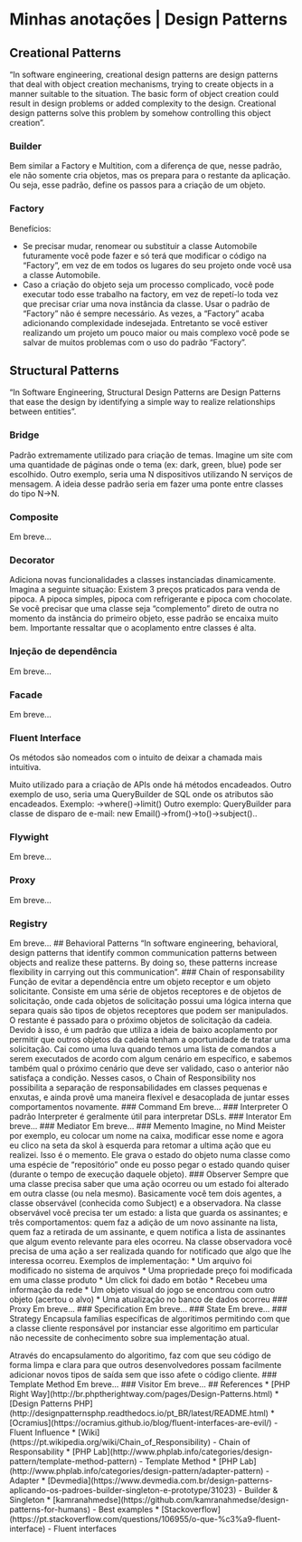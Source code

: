 # Minhas anotações | Design Patterns
## Creational Patterns
“In software engineering, creational design patterns are design patterns that deal with object creation mechanisms, trying to create objects in a manner suitable to the situation. The basic form of object creation could result in design problems or added complexity to the design. Creational design patterns solve this problem by somehow controlling this object creation”.
### Builder
Bem similar a Factory e Multition, com a diferença de que, nesse padrão, ele não somente cria objetos, mas os prepara para o restante da aplicação. Ou seja, esse padrão, define os passos para a criação de um objeto.
### Factory
Benefícios:
* Se precisar mudar, renomear ou substituir a classe Automobile futuramente você pode fazer e só terá que modificar o código na “Factory”, em vez de em todos os lugares do seu projeto onde você usa a classe Automobile.
* Caso a criação do objeto seja um processo complicado, você pode executar todo esse trabalho na factory, em vez de repetí-lo toda vez que precisar criar uma nova instância da classe.
Usar o padrão de “Factory” não é sempre necessário. As vezes, a “Factory” acaba adicionando complexidade indesejada. Entretanto se você estiver realizando um projeto um pouco maior ou mais complexo você pode se salvar de muitos problemas com o uso do padrão “Factory”.
## Structural Patterns
“In Software Engineering, Structural Design Patterns are Design Patterns that ease the design by identifying a simple way to realize relationships between entities”.
### Bridge
Padrão extremamente utilizado para criação de temas. Imagine um site com uma quantidade de páginas onde o tema (ex: dark, green, blue) pode ser escolhido. Outro exemplo, seria uma N dispositivos utilizando N serviços de mensagem.
A ideia desse padrão seria em fazer uma ponte entre classes do tipo N->N.
### Composite
Em breve...
### Decorator
Adiciona novas funcionalidades a classes instanciadas dinamicamente.
Imagina a seguinte situação: Existem 3 preços praticados para venda de pipoca. A pipoca simples, pipoca com refrigerante e pipoca com chocolate. Se você precisar que uma classe seja “complemento” direto de outra no momento da instância do primeiro objeto, esse padrão se encaixa muito bem. Importante ressaltar que o acoplamento entre classes é alta.
### Injeção de dependência
<p> Em breve... </p>
<h3>Facade</h3>
<p> Em breve... </p>
<h3>Fluent Interface</h3>
<p> Os métodos são nomeados com o intuito de deixar a chamada mais intuitiva.</p>
<p>Muito utilizado para a criação de APIs onde há métodos encadeados. Outro exemplo de uso, seria uma QueryBuilder de SQL onde os atributos são encadeados. Exemplo: →where()→limit() Outro exemplo: QueryBuilder para classe de disparo de e-mail: new Email()->from()->to()->subject()..</p>
<h3>Flywight</h3>
<p> Em breve... </p>
<h3>Proxy</h3>
<p> Em breve... </p>
<h3>Registry</h3>
Em breve...
## Behavioral Patterns
“In software engineering, behavioral, design patterns that identify common communication patterns between objects and realize these patterns. By doing so, these patterns increase flexibility in carrying out this communication”.
### Chain of responsability
Função de evitar a dependência entre um objeto receptor e um objeto solicitante. Consiste em uma série de objetos receptores e de objetos de solicitação, onde cada objetos de solicitação possui uma lógica interna que separa quais são tipos de objetos receptores que podem ser manipulados. O restante é passado para o próximo objetos de solicitação da cadeia.
Devido à isso, é um padrão que utiliza a ideia de baixo acoplamento por permitir que outros objetos da cadeia tenham a oportunidade de tratar uma solicitação.
Cai como uma luva quando temos uma lista de comandos a serem executados de acordo com algum cenário em específico, e sabemos também qual o próximo cenário que deve ser validado, caso o anterior não satisfaça a condição.
Nesses casos, o Chain of Responsibility nos possibilita a separação de responsabilidades em classes pequenas e enxutas, e ainda provê uma maneira flexível e desacoplada de juntar esses comportamentos novamente.
### Command
Em breve...
### Interpreter
O padrão Interpreter é geralmente útil para interpretar DSLs.
### Interator
Em breve...
### Mediator
Em breve...
### Memento
Imagine, no Mind Meister por exemplo, eu colocar um nome na caixa, modificar esse nome e agora eu clico na seta da skol à esquerda para retomar a ultima ação que eu realizei. Isso é o memento. Ele grava o estado do objeto numa classe como uma espécie de “repositório” onde eu posso pegar o estado quando quiser (durante o tempo de execução daquele objeto).
### Observer
Sempre que uma classe precisa saber que uma ação ocorreu ou um estado foi alterado em outra classe (ou nela mesmo).
Basicamente você tem dois agentes, a classe observável (conhecida como Subject) e a observadora.
Na classe observável você precisa ter um estado: a lista que guarda os assinantes; e três comportamentos: quem faz a adição de um novo assinante na lista, quem faz a retirada de um assinante, e quem notifica a lista de assinantes que algum evento relevante para eles ocorreu.
Na classe observadora você precisa de uma ação a ser realizada quando for notificado que algo que lhe interessa ocorreu.
Exemplos de implementação:
  * Um arquivo foi modificado no sistema de arquivos
  * Uma propriedade preço foi modificada em uma classe produto
  * Um click foi dado em botão
  * Recebeu uma informação da rede
  * Um objeto visual do jogo se encontrou com outro objeto (acertou o alvo)
  * Uma atualização no banco de dados ocorreu
### Proxy
Em breve...
### Specification
Em breve...
### State
Em breve...
### Strategy
Encapsula famílias específicas de algoritimos permitindo com que a classe cliente responsável por instanciar esse algoritimo em particular não necessite de conhecimento sobre sua implementação atual. </p>
<p>Através do encapsulamento do algoritimo, faz com que seu código de forma limpa e clara para que outros desenvolvedores possam facilmente adicionar novos tipos de saída sem que isso afete o código cliente.
### Template Method
Em breve...
### Visitor
Em breve...
## References
* [PHP Right Way](http://br.phptherightway.com/pages/Design-Patterns.html)
* [Design Patterns PHP](http://designpatternsphp.readthedocs.io/pt_BR/latest/README.html)
* [Ocramius](https://ocramius.github.io/blog/fluent-interfaces-are-evil/) - Fluent Influence
* [Wiki](https://pt.wikipedia.org/wiki/Chain_of_Responsibility) - Chain of Responsability
* [PHP Lab](http://www.phplab.info/categories/design-pattern/template-method-pattern) - Template Method
* [PHP Lab](http://www.phplab.info/categories/design-pattern/adapter-pattern) - Adapter
* [Devmedia](https://www.devmedia.com.br/design-patterns-aplicando-os-padroes-builder-singleton-e-prototype/31023) - Builder & Singleton
* [kamranahmedse](https://github.com/kamranahmedse/design-patterns-for-humans) - Best examples
* [Stackoverflow](https://pt.stackoverflow.com/questions/106955/o-que-%c3%a9-fluent-interface) - Fluent interfaces




